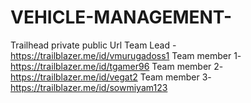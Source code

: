 # VEHICLE-MANAGEMENT-
Trailhead private public Url
 Team Lead - https://trailblazer.me/id/vmurugadoss1
 Team member 1- https://trailblazer.me/id/tgamer96
 Team member 2- https://trailblazer.me/id/vegat2 
 Team member 3- https://trailblazer.me/id/sowmiyam123
